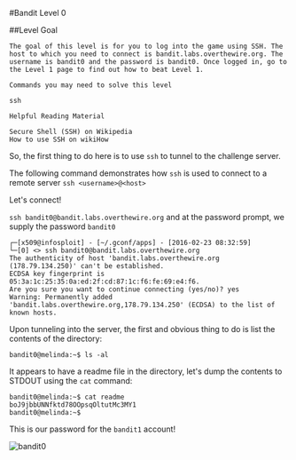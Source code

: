 #Bandit Level 0

##Level Goal

```
The goal of this level is for you to log into the game using SSH. The host to which you need to connect is bandit.labs.overthewire.org. The username is bandit0 and the password is bandit0. Once logged in, go to the Level 1 page to find out how to beat Level 1.

Commands you may need to solve this level

ssh

Helpful Reading Material

Secure Shell (SSH) on Wikipedia
How to use SSH on wikiHow
```

So, the first thing to do here is to use `ssh` to tunnel to the challenge server.

The following command demonstrates how `ssh` is used to connect to a remote server
`ssh <username>@<host>`

Let's connect!

`ssh bandit0@bandit.labs.overthewire.org` and at the password prompt, we supply the password `bandit0`

```
┌─[x509@infosploit] - [~/.gconf/apps] - [2016-02-23 08:32:59]
└─[0] <> ssh bandit0@bandit.labs.overthewire.org
The authenticity of host 'bandit.labs.overthewire.org (178.79.134.250)' can't be established.
ECDSA key fingerprint is 05:3a:1c:25:35:0a:ed:2f:cd:87:1c:f6:fe:69:e4:f6.
Are you sure you want to continue connecting (yes/no)? yes
Warning: Permanently added 'bandit.labs.overthewire.org,178.79.134.250' (ECDSA) to the list of known hosts.
```

Upon tunneling into the server, the first and obvious thing to do is list the contents of the directory:

`bandit0@melinda:~$ ls -al`

It appears to have a readme file in the directory, let's dump the contents to STDOUT using the `cat` command:

```
bandit0@melinda:~$ cat readme
boJ9jbbUNNfktd78OOpsqOltutMc3MY1
bandit0@melinda:~$
```

This is our password for the `bandit1` account!

![bandit0](https://github.com/Ninjex/Wargame-Writeups/blob/master/OverTheWire/bandit/level0/bandit0.png?raw=true "bandit0")
